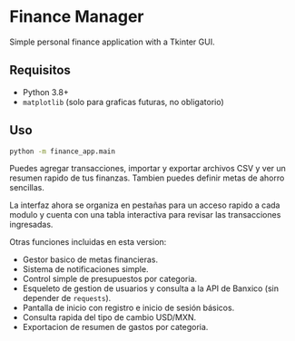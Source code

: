 # Finance Manager

Simple personal finance application with a Tkinter GUI.

## Requisitos
- Python 3.8+
- `matplotlib` (solo para graficas futuras, no obligatorio)

## Uso
```bash
python -m finance_app.main
```

Puedes agregar transacciones, importar y exportar archivos CSV y ver un resumen rapido de tus finanzas. Tambien puedes definir metas de ahorro sencillas.

La interfaz ahora se organiza en pestañas para un acceso rapido a cada modulo y cuenta con una tabla interactiva para revisar las transacciones ingresadas.

Otras funciones incluidas en esta version:

- Gestor basico de metas financieras.
- Sistema de notificaciones simple.
- Control simple de presupuestos por categoria.
- Esqueleto de gestion de usuarios y consulta a la API de Banxico (sin depender de `requests`).
- Pantalla de inicio con registro e inicio de sesión básicos.
- Consulta rapida del tipo de cambio USD/MXN.
- Exportacion de resumen de gastos por categoria.

